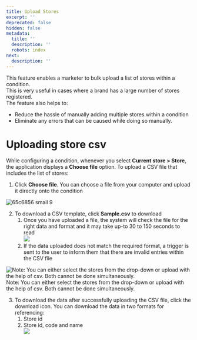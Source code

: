 ```yaml
---
title: Upload Stores
excerpt: ''
deprecated: false
hidden: false
metadata:
  title: ''
  description: ''
  robots: index
next:
  description: ''
---
```

This feature enables a marketer to bulk upload a list of stores within a condition.\
This is very useful in cases where a brand has a large number of stores registered.\
The feature also helps to:

* Reduce the hassle of manually adding multiple stores within a condition
* Eliminate any errors that can be caused while doing so manually.

# Uploading store csv

While configuring a condition, whenever you select **Current store > Store**,  the application displays a **Choose file** option. To upload a CSV file that includes the list of stores:

1. Click **Choose file**. You can choose a file from your computer and upload it directly onto the condition

![65c6856 small 9](https://files.readme.io/65c6856-small-9.png)

2. To download a CSV template, click **Sample.csv** to download
   1. Once you have uploaded a file, the system will check the file for the right data and format and it may take up-to 30 to 150 seconds to read\
      ![](https://files.readme.io/bc51ea7-small-10.png)
   2. If the data uploaded does not match the required format, a trigger is sent to the user to inform them that there are invalid entries within the CSV file

<Image alt="Note: You can either select the stores from the drop-down or upload with the help of csv. Both cannot be done simultaneously." align="center" border={true} src="https://files.readme.io/b144b83-small-11.png">
  Note: You can either select the stores from the drop-down or upload with the help of csv. Both cannot be done simultaneously.
</Image>

3. To download the data after successfully uploading the CSV file, click the download icon. You can download the data in two formats for referencing:
   1. Store id
   2. Store id, code and name\
      ![](https://files.readme.io/031b26b-small-12.png)